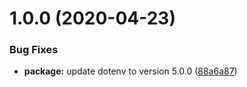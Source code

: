 # 1.0.0 (2020-04-23)


### Bug Fixes

* **package:** update dotenv to version 5.0.0 ([88a6a87](https://github.com/Skitionek/financial-modeling-prep-data-source/commit/88a6a87eb2dd9e6a7ed0faa349f50216e88ac092))
